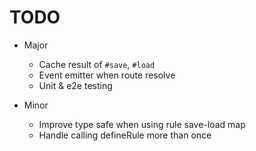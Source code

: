# TODO

- Major
    - Cache result of `#save`, `#load`
    - Event emitter when route resolve
    - Unit & e2e testing

- Minor
    - Improve type safe when using rule save-load map
    - Handle calling defineRule more than once